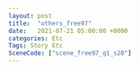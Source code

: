 ```yaml
---
layout: post
title:  "others_free97"
date:   2021-07-21 05:00:00 +0000
categories: Etc
Tags: Story Etc
SceneCode: ["scene_free97_q1_s20"]
---
```

